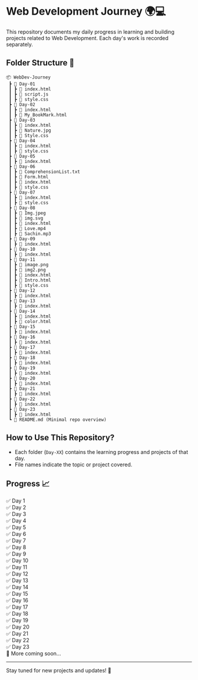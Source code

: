 # Web Development Journey 🌍💻

This repository documents my daily progress in learning and building projects related to Web Development. Each day's work is recorded separately.

## Folder Structure 📂

```
📦 WebDev-Journey  
 ┣ 📂 Day-01  
 ┃ ┣ 📜 index.html  
 ┃ ┣ 📜 script.js  
 ┃ ┣ 📜 style.css  
 ┣ 📂 Day-02  
 ┃ ┣ 📜 index.html  
 ┃ ┣ 📜 My_BookMark.html
 ┣ 📂 Day-03  
 ┃ ┣ 📜 index.html  
 ┃ ┣ 📜 Nature.jpg  
 ┃ ┣ 📜 Style.css  
 ┣ 📂 Day-04  
 ┃ ┣ 📜 index.html  
 ┃ ┣ 📜 style.css  
 ┣ 📂 Day-05  
 ┃ ┣ 📜 index.html 
 ┣ 📂 Day-06  
 ┃ ┣ 📜 ComprehensionList.txt
 ┃ ┣ 📜 Form.html
 ┃ ┣ 📜 index.html
 ┃ ┣ 📜 style.css
 ┣ 📂 Day-07  
 ┃ ┣ 📜 index.html
 ┃ ┣ 📜 style.css
 ┣ 📂 Day-08  
 ┃ ┣ 📜 Img.jpeg
 ┃ ┣ 📜 img.svg
 ┃ ┣ 📜 index.html
 ┃ ┣ 📜 Love.mp4
 ┃ ┣ 📜 Sachin.mp3
 ┣ 📂 Day-09  
 ┃ ┣ 📜 index.html
 ┣ 📂 Day-10  
 ┃ ┣ 📜 index.html
 ┣ 📂 Day-11  
 ┃ ┣ 📜 image.png
 ┃ ┣ 📜 img2.png
 ┃ ┣ 📜 index.html
 ┃ ┣ 📜 Intro.html
 ┃ ┣ 📜 style.css
 ┣ 📂 Day-12  
 ┃ ┣ 📜 index.html
 ┣ 📂 Day-13  
 ┃ ┣ 📜 index.html
 ┣ 📂 Day-14  
 ┃ ┣ 📜 index.html
 ┃ ┣ 📜 color.html
 ┣ 📂 Day-15  
 ┃ ┣ 📜 index.html
 ┣ 📂 Day-16  
 ┃ ┣ 📜 index.html
 ┣ 📂 Day-17  
 ┃ ┣ 📜 index.html
 ┣ 📂 Day-18  
 ┃ ┣ 📜 index.html
 ┣ 📂 Day-19  
 ┃ ┣ 📜 index.html
 ┣ 📂 Day-20 
 ┃ ┣ 📜 index.html
 ┣ 📂 Day-21
 ┃ ┣ 📜 index.html
 ┣ 📂 Day-22
 ┃ ┣ 📜 index.html
 ┣ 📂 Day-23
 ┃ ┣ 📜 index.html
 ┗ 📜 README.md (Minimal repo overview)  
```

## How to Use This Repository?  
- Each folder (`Day-XX`) contains the learning progress and projects of that day.  
- File names indicate the topic or project covered.  

## Progress 📈  
✅ Day 1  
✅ Day 2  
✅ Day 3  
✅ Day 4  
✅ Day 5  
✅ Day 6  
✅ Day 7  
✅ Day 8  
✅ Day 9  
✅ Day 10  
✅ Day 11  
✅ Day 12  
✅ Day 13  
✅ Day 14  
✅ Day 15  
✅ Day 16  
✅ Day 17  
✅ Day 18  
✅ Day 19  
✅ Day 20  
✅ Day 21  
✅ Day 22  
✅ Day 23  
🔄 More coming soon...  

---
Stay tuned for new projects and updates! 🚀
